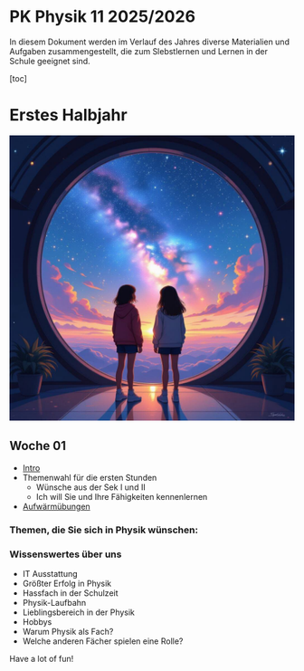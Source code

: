 PK Physik 11 2025/2026
======================

In diesem Dokument werden im Verlauf des Jahres diverse Materialien und Aufgaben zusammengestellt, die zum Slebstlernen und Lernen in der Schule geeignet sind.

[toc]

# Erstes Halbjahr

![!large aussichten](./aussichten.jpg)

## Woche 01

- [Intro](./00_Intro.slides.md)
- Themenwahl für die ersten Stunden
    - Wünsche aus der Sek I und II
    - Ich will Sie und Ihre Fähigkeiten kennenlernen
- [Aufwärmübungen](./01_Aufgaben_Aufwärmen.md)

### Themen, die Sie sich in Physik wünschen: 

### Wissenswertes über uns

- IT Ausstattung
- Größter Erfolg in Physik
- Hassfach in der Schulzeit
- Physik-Laufbahn
- Lieblingsbereich in der Physik
- Hobbys
- Warum Physik als Fach?
- Welche anderen Fächer spielen eine Rolle?



<!--

## Woche 02
- [Aufwärmübungen](./01_Aufgaben_Aufwärmen.md)

### interne Notizen

Weg vom Flaschenzug zur Energie: Kraft -> Arbeit -> Energieänderung...

## Woche 03 (nach den Ferien)

- [Arbeitsauftrag Elektrofahrzeuge](./02_Aufgaben_Elektrofahrzeuge.md)

Falls Sie etwas übersehen haben, nachschlagen wollen oder insgesamt immer schon mal wissen wollten, was Energie eigentlich ist: https://www.heise.de/hintergrund/Energie-Ein-Crash-Kurs-4271946.html

## Fachprojektwoche

[Arbeitsauftrag und Ziele](03_Fachprojektwoche.md)

## Woche nach den Winterferien

[Charakteristische Denk- und Arbeitsweisen in der Physik](04_Methoden_Physik.md)

## Woche zwei, drei vier

- Eigene Protokolle zu Experimenten
- Einstieg in Thermodynamik
- Funktionsweise Kühlschränke oder Wärmepumpe
- Planung von Experimenten zur Untersuchung der Abkühlungsvorgänge eines Körpers

## Nach den Osterferien

### Interpretation von IR-Bildern

> Recherchieren Sie ein IR-Bild und präsentieren Sie dieses dem Kurs. Erläutern Sie die physikalischen Hintergründe zu den besonders interessanten Stellen im Bild.

### Anwendungsgebiete von IR Licht erläutern

> Der Wikipediaartikel zum Thema Infrarotstrahlung listet 13 Anwendungsgebiete auf. Erläutern Sie zwei dieser Anwendungsgebiete. Beurteilen Sie begründet den persönlichen Nutzen für Sie und genauso den Nutzen für die Gesellschaft im Allgemeinen.

Schriftliche Arbeit mit Vergleich.

-->

Have a lot of fun!
